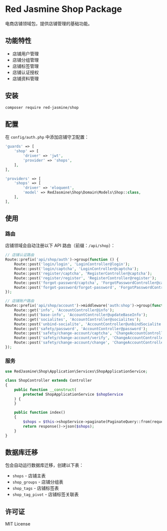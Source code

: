# Red Jasmine Shop Package

电商店铺领域包，提供店铺管理的基础功能。

## 功能特性

- 店铺用户管理
- 店铺分组管理
- 店铺标签管理
- 店铺认证授权
- 店铺资料管理

## 安装

```bash
composer require red-jasmine/shop
```

## 配置

在 `config/auth.php` 中添加店铺守卫配置：

```php
'guards' => [
    'shop' => [
        'driver' => 'jwt',
        'provider' => 'shops',
    ],
],

'providers' => [
    'shops' => [
        'driver' => 'eloquent',
        'model' => RedJasmine\Shop\Domain\Models\Shop::class,
    ],
],
```

## 使用

### 路由

店铺领域会自动注册以下 API 路由（前缀：`/api/shop`）：

```php
// 店铺认证路由
Route::prefix('api/shop/auth')->group(function () {
    Route::post('login/login', 'LoginController@login');
    Route::post('login/captcha', 'LoginController@captcha');
    Route::post('register/captcha', 'RegisterController@captcha');
    Route::post('register/register', 'RegisterController@register');
    Route::post('forgot-password/captcha', 'ForgotPasswordController@captcha');
    Route::post('forgot-password/forgot-password', 'ForgotPasswordController@resetPassword');
});

// 店铺账户路由
Route::prefix('api/shop/account')->middleware('auth:shop')->group(function () {
    Route::get('info', 'AccountController@info');
    Route::put('base-info', 'AccountController@updateBaseInfo');
    Route::get('socialites', 'AccountController@socialites');
    Route::post('unbind-socialite', 'AccountController@unbindSocialite');
    Route::put('safety/password', 'AccountController@password');
    Route::post('safety/change-account/captcha', 'ChangeAccountController@captcha');
    Route::post('safety/change-account/verify', 'ChangeAccountController@verify');
    Route::post('safety/change-account/change', 'ChangeAccountController@change');
});
```

### 服务

```php
use RedJasmine\Shop\Application\Services\ShopApplicationService;

class ShopController extends Controller
{
    public function __construct(
        protected ShopApplicationService $shopService
    ) {
    }

    public function index()
    {
        $shops = $this->shopService->paginate(PaginateQuery::from(request()));
        return response()->json($shops);
    }
}
```

## 数据库迁移

包会自动运行数据库迁移，创建以下表：

- `shops` - 店铺主表
- `shop_groups` - 店铺分组表
- `shop_tags` - 店铺标签表
- `shop_tag_pivot` - 店铺标签关联表

## 许可证

MIT License 